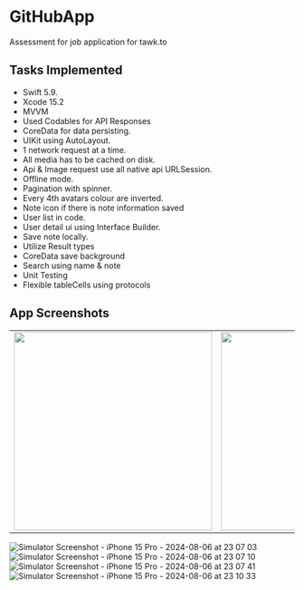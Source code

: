 # GitHubApp

Assessment for job application for tawk.to

## Tasks Implemented
- Swift 5.9.
- Xcode 15.2
- MVVM
- Used Codables for API Responses
- CoreData for data persisting.
- UIKit using AutoLayout.
- 1 network request at a time.
- All media has to be cached on disk.
- Api & Image request use all native api URLSession.
- Offline mode.
- Pagination with spinner.
- Every 4th avatars colour are inverted.
- Note icon if there is note information saved
- User list in code.
- User detail ui using Interface Builder.
- Save note locally.
- Utilize Result types
- CoreData save background
- Search using name & note
- Unit Testing
- Flexible tableCells using protocols


## App Screenshots

<table>
  <tr>
    <td><img src=![Simulator Screenshot - iPhone 15 Pro - 2024-08-06 at 23 07 03](https://github.com/user-attachments/assets/11921822-0853-4f5b-837f-fd21f6c39ed3) width=350></td>
    <td><img src="https://i.imgur.com/Qps0efA.png" width=350></td>
    <td><img src="https://i.imgur.com/XPqWXCm.png" width=350></td>
    <td><img src="https://i.imgur.com/lcqgbnW.png" width=350></td>
    <td><img src="https://i.imgur.com/iXXom5J.png" width=350></td>
  </tr>
</table>

![Simulator Screenshot - iPhone 15 Pro - 2024-08-06 at 23 07 03](https://github.com/user-attachments/assets/11921822-0853-4f5b-837f-fd21f6c39ed3)
![Simulator Screenshot - iPhone 15 Pro - 2024-08-06 at 23 07 10](https://github.com/user-attachments/assets/2e0317ee-9d18-496e-8eb9-2a8f6ab8aa9d)
![Simulator Screenshot - iPhone 15 Pro - 2024-08-06 at 23 07 41](https://github.com/user-attachments/assets/e5430364-dd8e-4f15-ad24-3dbb4d6ce011)
![Simulator Screenshot - iPhone 15 Pro - 2024-08-06 at 23 10 33](https://github.com/user-attachments/assets/b5314191-4f2e-4721-bac0-8ed6e129745b)





